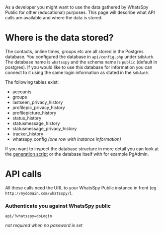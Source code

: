 As a developer you might want to use the data gathered by WhatsSpy Public for other (educational) purposes. This page will describe what API calls are available and where the data is stored.

# Where is the data stored?

The contacts, online times, groups etc are all stored in the Postgres database. You configured the database in `api/config.php` under `$dbAuth`. The database name is `whatsspy` and the schema name is `public` (default in postgres). If you would like to use this database for information you can connect to it using the same login information as stated in the `$dbAuth`.

The following tables exist:

* accounts
* groups
* lastseen_privacy_history 
* profilepic_privacy_history 
* profilepicture_history 
* status_history 
* statusmessage_history 
* statusmessage_privacy_history 
* tracker_history 
* whatsspy_config *(one row with instance information)*

If you want to inspect the database structure in more detail you can look at the [generation script](https://gitlab.maikel.pro/maikeldus/WhatsSpy-Public/blob/master/api/whatsspy-db.sql) or the database itself with for example PgAdmin.

# API calls

All these calls need the URL to your WhatsSpy Public instance in front (eg `http://mydomain.com/whatsspy/`).

### Authenticate you against WhatsSpy public
```
api/?whatsspy=doLogin
```
*not required when no password is set*


